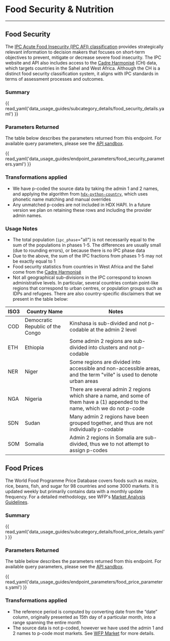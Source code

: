 # Food Security & Nutrition

---

## Food Security <a id="food-security"></a>

The [IPC Acute Food Insecurity (IPC AFI) classification](https://www.ipcinfo.org/ipcinfo-website/ipc-overview-and-classification-system/ipc-acute-food-insecurity-classification/en/)
provides strategically relevant information to decision makers that focuses on
short-term objectives to prevent, mitigate or decrease severe food insecurity.
The IPC website and API also includes access to the
[Cadre Harmonisé](https://www.ipcinfo.org/ch/) (CH) data,
which targets countries in the Sahel and West Africa.
Although the CH is a distinct food security classification system,
it aligns with IPC standards in terms of assessment processes and outcomes.

### Summary

{{ read_yaml('data_usage_guides/subcategory_details/food_security_details.yaml') }}

### Parameters Returned

The table below describes the parameters returned from this endpoint.
For available query parameters, please see the
[API sandbox](https://hapi.humdata.org/docs#/Food%20Security%20%26%20Nutrition/get_food_security_api_v1_food_food_security_get).

{{ read_yaml('data_usage_guides/endpoint_parameters/food_security_parameters.yaml') }}

### Transformations applied

* We have p-coded the source data by taking the admin 1 and 2 names,
  and applying the algorithm from
  [`hdx-python-country`](https://hdx-python-country.readthedocs.io/en/latest/),
  which uses phonetic name matching and manual overrides
* Any unmatched p-codes are not included in HDX HAPI. In a future version we
  plan on retaining these rows and including the provider admin names.

### Usage Notes

* The total population (`ipc_phase`="all") is not necessarily equal to the sum of
  the populations in phases 1-5. The differences are usually small (due to
  rounding errors), or because there is no IPC phase data
* Due to the above, the sum of the IPC fractions from phases 1-5 may not be
  exactly equal to 1
* Food security statistics from countries in West Africa and the Sahel
  come from the [Cadre Harmonisé](https://www.ipcinfo.org/ch/)
* Not all geographical sub-divisions in the IPC correspond to known
  administrative levels. In particular, several countries contain point-like
  regions that correspond to urban centres, or population groups such as IDPs
  and refugees. There are also country-specific disclaimers that we
  present in the table below:

| ISO3 | Country Name | Notes |
|------|--------------|-------|
| COD  | Democratic Republic of the Congo | Kinshasa is sub-divided and not p-codable at the admin 2 level |
| ETH  | Ethiopia | Some admin 2 regions are sub-divided into clusters and not p-codable |
| NER  | Niger | Some regions are divided into accessible and non-accessible areas, and the term "ville" is used to denote urban areas |
| NGA | Nigeria | There are several admin 2 regions which share a name, and some of them have a (1) appended to the name, which we do not p-code |
| SDN | Sudan | Many admin 2 regions have been grouped together, and thus are not individually p-codable |
| SOM | Somalia | Admin 2 regions in Somalia are sub-divided, thus we to not attempt to assign p-codes |

## Food Prices <a id="food-price"></a>

The World Food Programme Price Database covers foods such as maize, rice,
beans, fish, and sugar for 98 countries and some 3000 markets. It is updated
weekly but primarily contains data with a monthly update frequency. For a
detailed methodology, see WFP's
[Market Analysis Guidelines](https://www.wfp.org/publications/market-analysis-guidelines).

### Summary

{{ read_yaml('data_usage_guides/subcategory_details/food_price_details.yaml') }}

### Parameters Returned

The table below describes the parameters returned from this endpoint.
For available query parameters, please see the
[API sandbox](https://hapi.humdata.org/docs#/Food%20Security%20%26%20Nutrition/get_food_prices_api_v1_food_food_price_get).

{{ read_yaml('data_usage_guides/endpoint_parameters/food_price_parameters.yaml') }}

### Transformations applied

* The reference period is computed by converting date from the “date” column,
  originally presented as 15th day of a particular month, into a range spanning
  the entire month
* The source data is not p-coded, however we have used the admin 1 and 2 names
  to p-code most markets. See [WFP Market](metadata.md#wfp-market)
  for more details.
